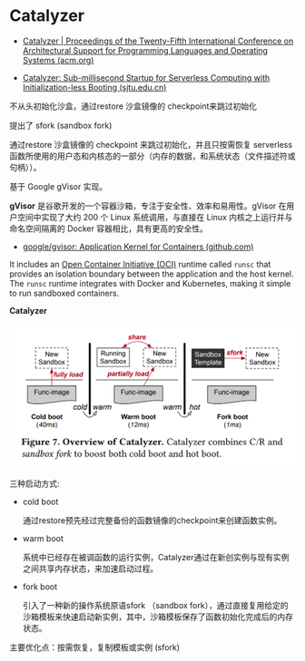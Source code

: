 # Catalyzer

- [Catalyzer | Proceedings of the Twenty-Fifth International Conference on Architectural Support for Programming Languages and Operating Systems (acm.org)](https://dl.acm.org/doi/10.1145/3373376.3378512)

- [Catalyzer: Sub-millisecond Startup for Serverless Computing with Initialization-less Booting (sjtu.edu.cn)](https://ipads.se.sjtu.edu.cn/zh/publications/DuASPLOS20.pdf)

不从头初始化沙盒，通过restore 沙盒镜像的 checkpoint来跳过初始化

提出了 sfork (sandbox fork)

通过restore 沙盒镜像的 checkpoint 来跳过初始化，并且只按需恢复 serverless 函数所使用的用户态和内核态的一部分（内存的数据，和系统状态（文件描述符或句柄））。



基于 Google gVisor 实现。

**gVisor** 是谷歌开发的一个容器沙箱，专注于安全性、效率和易用性。gVisor 在用户空间中实现了大约 200 个 Linux 系统调用，与直接在 Linux 内核之上运行并与命名空间隔离的 Docker 容器相比，具有更高的安全性。

- [google/gvisor: Application Kernel for Containers (github.com)](https://github.com/google/gvisor)

It includes an [Open Container Initiative (OCI)](https://www.opencontainers.org/) runtime called `runsc` that provides an isolation boundary between the application and the host kernel. The `runsc` runtime integrates with Docker and Kubernetes, making it simple to run sandboxed containers.

**Catalyzer**

![](./src/catalyzer/catalyzer.png)

三种启动方式:

- cold boot

  通过restore预先经过完整备份的函数镜像的checkpoint来创建函数实例。

- warm boot

  系统中已经存在被调函数的运行实例，Catalyzer通过在新创实例与现有实例之间共享内存状态，来加速启动过程。

- fork boot

  引入了一种新的操作系统原语sfork （sandbox fork），通过直接复用给定的沙箱模板来快速启动新实例，其中，沙箱模板保存了函数初始化完成后的内存状态。

主要优化点：按需恢复，复制模板或实例 (sfork)